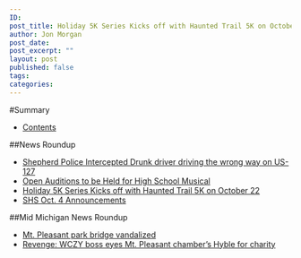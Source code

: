 ```yaml
---
ID: 
post_title: Holiday 5K Series Kicks off with Haunted Trail 5K on October 22
author: Jon Morgan
post_date: 
post_excerpt: ""
layout: post
published: false
tags:
categories:
---
```

#Summary

* [Contents](README.md)

##News Roundup
* [Shepherd Police Intercepted Drunk driver driving the wrong way on US-127](10052016/drunkdriver.md)
* [Open Auditions to be Held for High School Musical](HSMusical.md)
* [Holiday 5K Series Kicks off with Haunted Trail 5K on October 22](crosscountryholiday5k.md)
* [SHS Oct. 4 Announcements](shs10042016.md)

##Mid Michigan News Roundup
* [Mt. Pleasant park bridge vandalized](http:/www.themorningsun.com/general-news/20161004/mt-pleasant-park-bridge-vandalized)
* [Revenge: WCZY boss eyes Mt. Pleasant chamber’s Hyble for charity](http:/www.themorningsun.com/general-news/20161004/revenge-wczy-boss-eyes-mt-pleasant-chambers-hyble-for-charity)